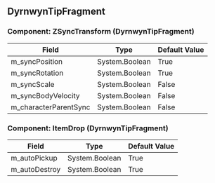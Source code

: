 ## DyrnwynTipFragment

### Component: ZSyncTransform (DyrnwynTipFragment)

|Field|Type|Default Value|
|---|---|---|
|m_syncPosition|System.Boolean|True|
|m_syncRotation|System.Boolean|True|
|m_syncScale|System.Boolean|False|
|m_syncBodyVelocity|System.Boolean|False|
|m_characterParentSync|System.Boolean|False|

### Component: ItemDrop (DyrnwynTipFragment)

|Field|Type|Default Value|
|---|---|---|
|m_autoPickup|System.Boolean|True|
|m_autoDestroy|System.Boolean|True|

